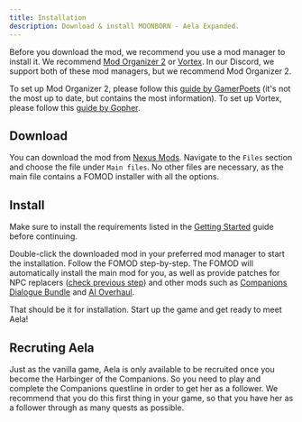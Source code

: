 ```yaml
---
title: Installation
description: Download & install MOONBORN - Aela Expanded.
---
```


Before you download the mod, we recommend you use a mod manager to install it. We recommend [Mod Organizer 2](https://www.nexusmods.com/skyrimspecialedition/mods/6194) or [Vortex](https://www.nexusmods.com/about/vortex/?). In our Discord, we support both of these mod managers, but we recommend Mod Organizer 2.

To set up Mod Organizer 2, please follow this [guide by GamerPoets](https://www.youtube.com/watch?v=4DEzehXK1TA) (it's not the most up to date, but contains the most information). To set up Vortex, please follow this [guide by Gopher](https://www.youtube.com/watch?v=3kbOteChLJE&list=PLE7DlYarj-DfYgxma5znKGYEqAHDU_WU-). 

## Download

You can download the mod from [Nexus Mods](https://www.nexusmods.com/skyrimspecialedition/mods/94357). Navigate to the `Files` section and choose the file under `Main files`. No other files are necessary, as the main file contains a FOMOD installer with all the options.

## Install

Make sure to install the requirements listed in the [Getting Started](/guides/get-started) guide before continuing.

Double-click the downloaded mod in your preferred mod manager to start the installation. Follow the FOMOD step-by-step. The FOMOD will automatically install the main mod for you, as well as provide patches for NPC replacers ([check previous step](/guides/get-started#aela-visual-enhancer)) and other mods such as [Companions Dialogue Bundle](https://www.nexusmods.com/skyrimspecialedition/mods/93592) and [AI Overhaul](https://www.nexusmods.com/skyrimspecialedition/mods/21654).

That should be it for installation. Start up the game and get ready to meet Aela!

## Recruting Aela

Just as the vanilla game, Aela is only available to be recruited once you become the Harbinger of the Companions. So you need to play and complete the Companions questline in order to get her as a follower. We recommend that you do this first thing in your game, so that you have her as a follower through as many quests as possible.
